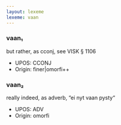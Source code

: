 ```yaml
---
layout: lexeme
lexeme: vaan
---
```


###  vaan₁

but rather, as cconj, see VISK § 1106
* UPOS:  CCONJ
* Origin:  finer|omorfi++


###  vaan₂

really indeed, as adverb, “ei nyt vaan pysty“
* UPOS:  ADV
* Origin:  omorfi

